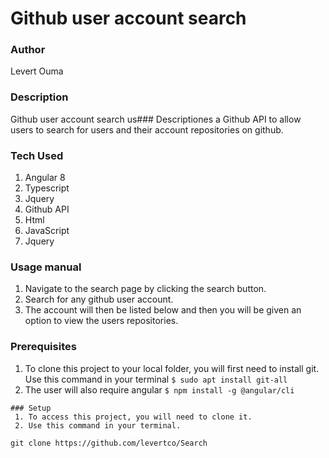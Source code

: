 # Github user account search

### Author 
Levert Ouma

### Description
Github user account search us### Descriptiones a Github API to allow users to search for users and their account repositories on github.

### Tech Used
1. Angular 8 
2. Typescript
3. Jquery
4. Github API
5. Html
6. JavaScript
7. Jquery

### Usage manual
1. Navigate to the search page by clicking the search button.
2. Search for any github user account.
3. The account will then be listed below and then you will be given an option to view the users repositories.

### Prerequisites
1. To clone this project to your local folder, you will first need to install git.
  Use this command in your terminal
  `$ sudo apt install git-all`
  2. The user will also require angular
    `$ npm install -g @angular/cli`
    
    ### Setup
     1. To access this project, you will need to clone it.
     2. Use this command in your terminal.
`git clone https://github.com/levertco/Search`
